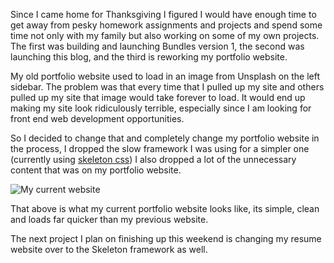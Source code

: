 

Since I came home for Thanksgiving I figured I would have enough time to get away from pesky homework assignments and projects and spend some time not only with my family but also working on some of my own projects. The first was building and launching Bundles version 1, the second was launching this blog, and the third is reworking my portfolio website.

My old portfolio website used to load in an image from Unsplash on the left sidebar. The problem was that every time that I pulled up my site and others pulled up my site that image would take forever to load. It would end up making my site look ridiculously terrible, especially since I am looking for front end web development opportunities. 

So I decided to change that and completely change my portfolio website in the process, I dropped the slow framework I was using for a simpler one (currently using [skeleton css](http://getskeleton.com/)) I also dropped a lot of the unnecessary content that was on my portfolio website.

![My current website](http://matthamlin.me/images/website-screenshot.png)

That above is what my current portfolio website looks like, its simple, clean and loads far quicker than my previous website.

The next project I plan on finishing up this weekend is changing my resume website over to the Skeleton framework as well.



 